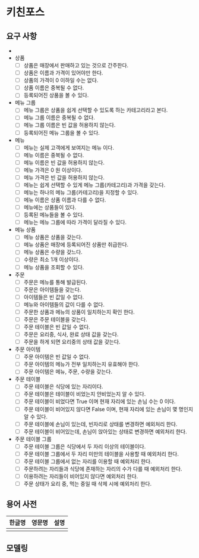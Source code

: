 # 키친포스

## 요구 사항
- 
- 상품
    - [ ] 상품은 매장에서 판매하고 있는 것으로 간주한다.
    - [ ] 상품은 이름과 가격이 있어야만 한다.
    - [ ] 상품의 가격이 0 이하일 수는 없다.
    - [ ] 상품 이름은 중복될 수 없다.
    - [ ] 등록되어진 상품을 볼 수 있다.
    
- 메뉴 그룹
    - [ ] 메뉴 그룹은 상품을 쉽게 선택할 수 있도록 하는 카테고리라고 본다. 
    - [ ] 메뉴 그룹 이름은 중복될 수 없다.
    - [ ] 메뉴 그룹 이름은 빈 값을 허용하지 않는다.
    - [ ] 등록되어진 메뉴 그룹을 볼 수 있다.
     
- 메뉴
    - [ ] 메뉴는 실제 고객에게 보여지는 메뉴 이다.
    - [ ] 메뉴 이름은 중복될 수 없다.
    - [ ] 메뉴 이름은 빈 값을 허용하지 않는다.
    - [ ] 메뉴 가격은 0 원 이상이다.
    - [ ] 메뉴 가격은 빈 값을 허용하지 않는다.
    - [ ] 메뉴는 쉽게 선택할 수 있게 메뉴 그룹(카테고리)과 가격을 갖는다.
    - [ ] 메뉴는 하나의 메뉴 그룹(카테고리)을 지정할 수 있다. 
    - [ ] 메뉴 이름은 상품 이름과 다를 수 없다.
    - [ ] 메뉴에는 상품들이 있다.
    - [ ] 등록된 메뉴들을 볼 수 있다.
    - [ ] 메뉴는 메뉴 그룹에 따라 가격이 달라질 수 있다. 
 
- 메뉴 상품
    - [ ] 메뉴 상품은 상품을 갖는다.
    - [ ] 메뉴 상품은 매장에 등록되어진 상품만 취급한다.
    - [ ] 메뉴 상품은 수량을 갖느다.
    - [ ] 수량은 최소 1개 이상이다.
    - [ ] 메뉴 상품을 조회할 수 있다.
    
- 주문
    - [ ] 주문은 메뉴를 통해 발급된다. 
    - [ ] 주문은 아이템들을 갖는다.
    - [ ] 아이템들은 빈 값일 수 없다.
    - [ ] 메뉴와 아이템들의 값이 다를 수 없다.
    - [ ] 주문한 상품과 메뉴의 상품이 일치하는지 확인 한다.
    - [ ] 주문은 주문 테이블을 갖는다.
    - [ ] 주문 테이블은 빈 값일 수 없다.
    - [ ] 주문은 요리중, 식사, 완료 상태 값을 갖는다.
    - [ ] 주문을 하게 되면 요리중의 상태 값을 갖는다.
    
- 주문 아이템  
    - [ ] 주문 아이템은 빈 값일 수 없다. 
    - [ ] 주문 아이템의 메뉴가 전부 일치하는지 유효해야 한다.
    - [ ] 주문 아이템은 메뉴, 주문, 수량을 갖는다.
      
- 주문 테이블
    - [ ] 주문 테이블은 식당에 있는 자리이다.
    - [ ] 주문 테이블은 테이블이 비었는지 안비었는지 알 수 있다.
    - [ ] 주문 테이블이 비었다면 True 이며 현재 자리에 있는 손님 수는 0 이다.
    - [ ] 주문 테이블이 비어있지 않다면 False 이며, 현재 자리에 있는 손님이 몇 명인지 알 수 있다.
    - [ ] 주문 테이블에 손님이 있는데, 빈자리로 상태를 변경하면 예외처리 한다.
    - [ ] 주문 테이블이 비어있는데, 손님이 앉아있는 상태로 변경하면 예외처리 한다.

- 주문 테이블 그룹
    - [ ] 주문 테이블 그룹은 식당에서 두 자리 이상의 테이블이다.
    - [ ] 주문 테이블 그룹에서 두 자리 미만의 테이블을 사용할 때 예외처리 한다.
    - [ ] 주문 테이블 그룹에서 없는 자리를 이용할 때 예외처리 한다.
    - [ ] 주문하려는 자리들과 식당에 존재하는 자리의 수가 다를 때 예외처리 한다.
    - [ ] 이용하려는 자리들이 비어있지 않다면 예외처리 한다.
    - [ ] 주문 상태가 요리 중, 먹는 중일 때 삭제 시에 예외처리 한다.
## 용어 사전

| 한글명 | 영문명 | 설명 |
| --- | --- | --- |
|  |  |  |

## 모델링
